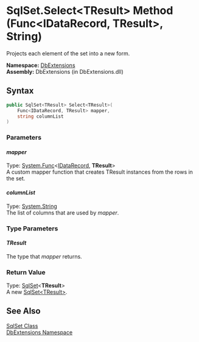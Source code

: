 SqlSet.Select&lt;TResult> Method (Func&lt;IDataRecord, TResult>, String)
========================================================================
Projects each element of the set into a new form.

**Namespace:** [DbExtensions][1]  
**Assembly:** DbExtensions (in DbExtensions.dll)

Syntax
------

```csharp
public SqlSet<TResult> Select<TResult>(
	Func<IDataRecord, TResult> mapper,
	string columnList
)

```

### Parameters

#### *mapper*
Type: [System.Func][2]&lt;[IDataRecord][3], **TResult**>  
A custom mapper function that creates TResult instances from the rows in the set.

#### *columnList*
Type: [System.String][4]  
The list of columns that are used by *mapper*.

### Type Parameters

#### *TResult*
The type that *mapper* returns.

### Return Value
Type: [SqlSet][5]&lt;**TResult**>  
A new [SqlSet&lt;TResult>][5].

See Also
--------
[SqlSet Class][6]  
[DbExtensions Namespace][1]  

[1]: ../README.md
[2]: http://msdn.microsoft.com/en-us/library/bb549151
[3]: http://msdn.microsoft.com/en-us/library/93wb1heh
[4]: http://msdn.microsoft.com/en-us/library/s1wwdcbf
[5]: ../SqlSet_1/README.md
[6]: README.md